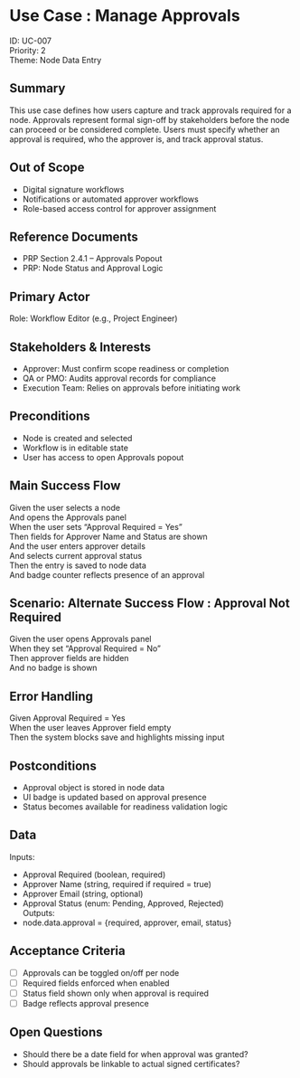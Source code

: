 # Use Case : Manage Approvals  
ID: UC-007  
Priority: 2  
Theme: Node Data Entry

## Summary  
This use case defines how users capture and track approvals required for a node. Approvals represent formal sign-off by stakeholders before the node can proceed or be considered complete. Users must specify whether an approval is required, who the approver is, and track approval status.

## Out of Scope  
- Digital signature workflows  
- Notifications or automated approver workflows  
- Role-based access control for approver assignment  

## Reference Documents  
- PRP Section 2.4.1 – Approvals Popout  
- PRP: Node Status and Approval Logic  

## Primary Actor  
Role: Workflow Editor (e.g., Project Engineer)

## Stakeholders & Interests  
- Approver: Must confirm scope readiness or completion  
- QA or PMO: Audits approval records for compliance  
- Execution Team: Relies on approvals before initiating work  

## Preconditions  
- Node is created and selected  
- Workflow is in editable state  
- User has access to open Approvals popout  

## Main Success Flow  
Given the user selects a node  
And opens the Approvals panel  
When the user sets “Approval Required = Yes”  
Then fields for Approver Name and Status are shown  
And the user enters approver details  
And selects current approval status  
Then the entry is saved to node data  
And badge counter reflects presence of an approval  

## Scenario: Alternate Success Flow : Approval Not Required  
Given the user opens Approvals panel  
When they set “Approval Required = No”  
Then approver fields are hidden  
And no badge is shown  

## Error Handling  
Given Approval Required = Yes  
When the user leaves Approver field empty  
Then the system blocks save and highlights missing input  

## Postconditions  
- Approval object is stored in node data  
- UI badge is updated based on approval presence  
- Status becomes available for readiness validation logic  

## Data  
Inputs:  
- Approval Required (boolean, required)  
- Approver Name (string, required if required = true)  
- Approver Email (string, optional)  
- Approval Status (enum: Pending, Approved, Rejected)  
Outputs:  
- node.data.approval = {required, approver, email, status}

## Acceptance Criteria  
- [ ] Approvals can be toggled on/off per node  
- [ ] Required fields enforced when enabled  
- [ ] Status field shown only when approval is required  
- [ ] Badge reflects approval presence  

## Open Questions  
- Should there be a date field for when approval was granted?  
- Should approvals be linkable to actual signed certificates?
